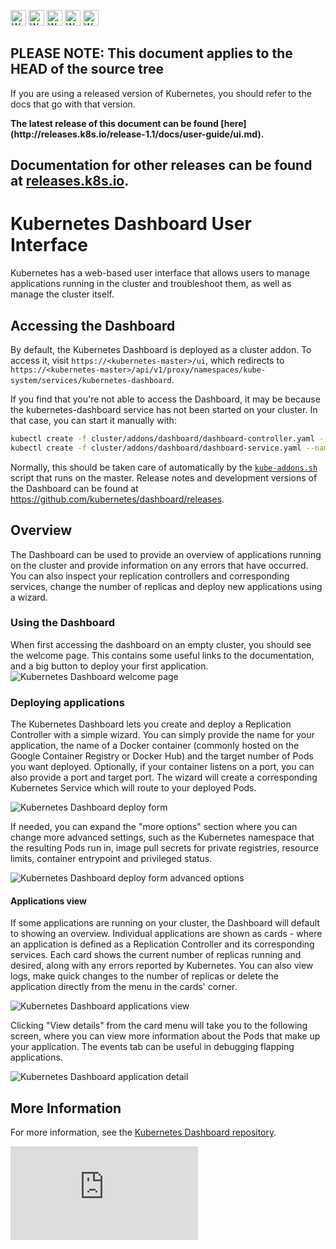 <!-- BEGIN MUNGE: UNVERSIONED_WARNING -->

<!-- BEGIN STRIP_FOR_RELEASE -->

<img src="http://kubernetes.io/img/warning.png" alt="WARNING"
     width="25" height="25">
<img src="http://kubernetes.io/img/warning.png" alt="WARNING"
     width="25" height="25">
<img src="http://kubernetes.io/img/warning.png" alt="WARNING"
     width="25" height="25">
<img src="http://kubernetes.io/img/warning.png" alt="WARNING"
     width="25" height="25">
<img src="http://kubernetes.io/img/warning.png" alt="WARNING"
     width="25" height="25">

<h2>PLEASE NOTE: This document applies to the HEAD of the source tree</h2>

If you are using a released version of Kubernetes, you should
refer to the docs that go with that version.

<!-- TAG RELEASE_LINK, added by the munger automatically -->
<strong>
The latest release of this document can be found
[here](http://releases.k8s.io/release-1.1/docs/user-guide/ui.md).

Documentation for other releases can be found at
[releases.k8s.io](http://releases.k8s.io).
</strong>
--

<!-- END STRIP_FOR_RELEASE -->

<!-- END MUNGE: UNVERSIONED_WARNING -->

# Kubernetes Dashboard User Interface

Kubernetes has a web-based user interface that allows users to manage applications running in
the cluster and troubleshoot them, as well as manage the cluster itself.

## Accessing the Dashboard

By default, the Kubernetes Dashboard is deployed as a cluster addon. To access it, visit
`https://<kubernetes-master>/ui`, which redirects to
`https://<kubernetes-master>/api/v1/proxy/namespaces/kube-system/services/kubernetes-dashboard`.

If you find that you're not able to access the Dashboard, it may be because the kubernetes-dashboard
service has not been started on your cluster. In that case, you can start it manually with:

```sh
kubectl create -f cluster/addons/dashboard/dashboard-controller.yaml --namespace=kube-system
kubectl create -f cluster/addons/dashboard/dashboard-service.yaml --namespace=kube-system
```

Normally, this should be taken care of automatically by the
[`kube-addons.sh`](http://releases.k8s.io/HEAD/cluster/saltbase/salt/kube-addons/kube-addons.sh)
script that runs on the master. Release notes and development versions of the Dashboard can be
found at https://github.com/kubernetes/dashboard/releases.

## Overview

The Dashboard can be used to provide an overview of applications running on the cluster and provide
information on any errors that have occurred. You can also inspect your replication controllers and
corresponding services, change the number of replicas and deploy new applications using a wizard.

### Using the Dashboard

When first accessing the dashboard on an empty cluster, you should see the welcome page.
This contains some useful links to the documentation, and a big button to deploy your first
application.
![Kubernetes Dashboard welcome page](ui-dashboard-zerostate.png)

### Deploying applications

The Kubernetes Dashboard lets you create and deploy a Replication Controller with a simple wizard.
You can simply provide the name for your application, the name of a Docker container (commonly
hosted on the Google Container Registry or Docker Hub) and the target number of Pods you want deployed.
Optionally, if your container listens on a port, you can also provide a port and target port. The
wizard will create a corresponding Kubernetes Service which will route to your deployed Pods.

![Kubernetes Dashboard deploy form](ui-dashboard-deploy-simple.png)

If needed, you can expand the "more options" section where you can change more advanced settings,
such as the Kubernetes namespace that the resulting Pods run in, image pull secrets for private
registries, resource limits, container entrypoint and privileged status.

![Kubernetes Dashboard deploy form advanced options](ui-dashboard-deploy-more.png)

#### Applications view

If some applications are running on your cluster, the Dashboard will default to showing an overview.
Individual applications are shown as cards - where an application is defined as a Replication Controller
and its corresponding services. Each card shows the current number of replicas running and desired,
along with any errors reported by Kubernetes. You can also view logs, make quick changes to the number
of replicas or delete the application directly from the menu in the cards' corner.

![Kubernetes Dashboard applications view](ui-dashboard-rcs.png)

Clicking "View details" from the card menu will take you to the following screen, where you
can view more information about the Pods that make up your application. The events tab can be useful
in debugging flapping applications.

![Kubernetes Dashboard application detail](ui-dashboard-rcs-detail.png)

## More Information

For more information, see the
[Kubernetes Dashboard repository](https://github.com/kubernetes/dashboard).

<!-- BEGIN MUNGE: GENERATED_ANALYTICS -->
[![Analytics](https://kubernetes-site.appspot.com/UA-36037335-10/GitHub/docs/user-guide/ui.md?pixel)]()
<!-- END MUNGE: GENERATED_ANALYTICS -->
